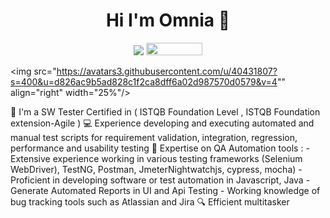 <h1 align="center">Hi I'm Omnia 👋</h1>
<p align="center">
    <a href="https://www.linkedin.com/in/omnia-tarek-b38b99ab/"><img src="https://img.shields.io/badge/linkedin-%230177B5?style=flat&logo=linkedin&logoColor=white"/></a>
    <a href="https://testautomationu.applitools.com/certificate/?id=84deca70"><img src="https://testautomationu.applitools.com/logo.png" style="max-width:100%;width: 90px;height: 20px;"></a>
  </p>
  
  <img src="https://avatars3.githubusercontent.com/u/40431807?s=400&u=d826ac9b5ad828c1f2ca8dff6a02d987570d0579&v=4"" align="right" width="25%"/>

🔭 I'm a SW Tester Certified in ( ISTQB Foundation Level , ISTQB Foundation extension-Agile )
💻 Experience developing and executing automated and manual test scripts for requirement validation, integration, regression, performance and usability testing
🤖 Expertise on QA Automation tools :
       -  Extensive experience working in various testing frameworks (Selenium WebDriver), TestNG, Postman, JmeterNightwatchjs, cypress, mocha)
       -  Proficient in developing software or test automation in Javascript, Java
       -  Generate Automated Reports in UI and Api Testing
       -  Working knowledge of bug tracking tools such as Atlassian and Jira
🔍 Efficient multitasker
